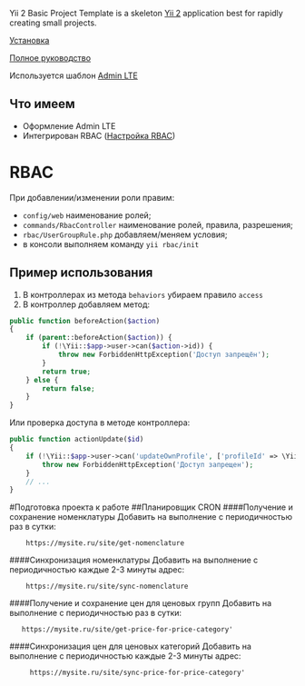Yii 2 Basic Project Template is a skeleton [Yii 2](http://www.yiiframework.com/) application best for
rapidly creating small projects.

[Установка](https://www.yiiframework.com/doc-2.0/guide-start-installation.html)

[Полное руководство](https://www.yiiframework.com/doc/guide/2.0)


Используется шаблон [Admin LTE](https://adminlte.io/)

Что имеем
-------------------
- Оформление Admin LTE
- Интегрирован RBAC ([Настройка RBAC](https://habr.com/ru/post/235485/))

# RBAC
При добавлении/изменении роли правим:  
- `config/web` наименование ролей;
- `commands/RbacController` наименование ролей, правила, разрешения;
- `rbac/UserGroupRule.php` добавляем/меняем условия;
- в консоли выполняем команду `yii rbac/init`

## Пример использования
1. В контроллерах из метода `behaviors` убираем правило `access`
2. В контроллер добавляем метод:
```php
public function beforeAction($action)
{
    if (parent::beforeAction($action)) {
        if (!\Yii::$app->user->can($action->id)) {
            throw new ForbiddenHttpException('Доступ запрещён');
        }
        return true;
    } else {
        return false;
    }
}
 ```
 Или проверка доступа в методе контроллера:
 ```php
 public function actionUpdate($id)
 {
     if (!\Yii::$app->user->can('updateOwnProfile', ['profileId' => \Yii::$app->user->id])) {
         throw new ForbiddenHttpException('Доступ запрещен');
     }
     // ...
 } 
 ```
 
 #Подготовка проекта к работе
 ##Планировщик CRON
 ####Получение и сохранение номенклатуры
 Добавить на выполнение с периодичностью раз в сутки:
```
    https://mysite.ru/site/get-nomenclature
  ```
  ####Синхронизация номенклатуры
  Добавить на выполнение  с периодичностью каждые 2-3 минуты адрес:
```
    https://mysite.ru/site/sync-nomenclature
  ```
  ####Получение и сохранение цен для ценовых групп
   Добавить на выполнение с периодичностью раз в сутки:
 ```
    https://mysite.ru/site/get-price-for-price-category'
  ```  
   ####Синхронизация цен для ценовых категорий
   Добавить на выполнение  с периодичностью каждые 2-3 минуты адрес:
```
     https://mysite.ru/site/sync-price-for-price-category'
  ```
 